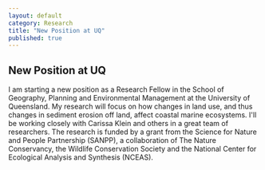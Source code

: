 ```yaml
---
layout: default
category: Research
title: "New Position at UQ"
published: true  
---
```


## New Position at UQ  

I am starting a new position as a Research Fellow in the School of Geography, Planning and Environmental Management at the University of Queensland. My research will focus on how changes in land use, and thus changes in sediment erosion off land, affect coastal marine ecosystems. I'll be working closely with Carissa Klein and others in a great team of researchers. The research is funded by a grant from the Science for Nature and People Partnership (SANPP), a collaboration of The Nature Conservancy, the Wildlife Conservation Society and the National Center for Ecological Analysis and Synthesis (NCEAS). 
